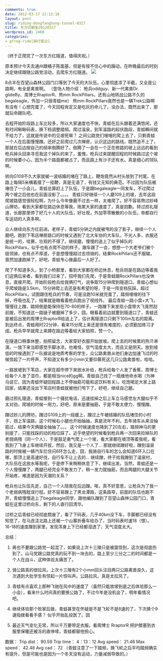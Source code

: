 ```yaml
---
comments: true
date: 2012-03-17 22:13:10
layout: post
slug: riding-dongfanghong-tunnel-0317
title: 东方红朝圣20120317
wordpress_id: 2460
categories:
- gfrog-ride[骑行笔记]
---
```


（终于正爬完了一次东方红隧道，值得庆祝。）

原本预计今天去通州跟橘子陈面基，但是有按不住心中的躁动，在昨晚最后的时刻决定继续跟随公路党活动，去爬东方红隧道。
![](https://lh4.googleusercontent.com/-U66hwavTaIo/T2ShBOSnCEI/AAAAAAAAHWk/sYnq2rJK1bw/s640/2012-03-17_10-40-57_335.jpg)

8点半在百望山森林公园门口等到了今天的大队伍，心里彻底凉了半截，又全是公路啊，有全是禽兽啊。
（登场人物介绍： 枪兵oddguy、新一代禽兽Dr. glideBy、周博士RraptorR、熊mm RockPillars，还有山地转战公路不久的begaleagle，外加一只弱青蛙me）
熊mm RockPillars竟然也是一辆Trek公路啊有没有！心想完蛋了，今天回程肯定又是吃灰的命儿了。没办法，既然出来了，那就玩命跟队吧。

去程开始阶段路上车比较多，所以大家速度也不快，青蛙在后头跟着还满悠闲，还有时间瞅瞅码表，换下档调整踏频。爬过温泉，到军温路的起伏路段，青蛙瞬间就不给力了，这就是传说中的见坡死嘛？ 之间公路党们嗖嗖的爬上去了，只剩青蛙一个人在后面慢慢蹭。还好之前爬过几次禅房，认识这边的路线，既然追不上了，那就在后边按自己的频率倒腾好了。倒腾了一会在一个正在修路的坡上远远的看到枪兵掉头回来寻觅我这个掉队的来了，羞愧，枪兵过来提醒回程的时候路过这个坡的时候要小心，因为半个路面都被占了，而且路上有沙子还有水。真是细心的领队啊。

转向G109不久大家就被一波结婚的堵在了路上，鞭炮竟然从村头放到了村尾，在路上每隔5米横着摆了一挂鞭，真是无语了，有钱又无知的典范。不过因为队伍被堵住了一小会儿，青蛙总算赶上了队伍，于是跟begaleagle一同发车，不过爬过两个坡之后他也在前面没影了。。。。 青蛙只好继续一个人磨109上的坡，去年这段爬坡路感觉很轻松啊，为什么今年像磨不过去一样，太难爬了。好不容易熬过妙峰山牌坊，看到大家都在路边休息等我，拖累大家的速度了，真是抱歉。转过担礼隧道，长廊那里停了好几十人的大队伍，好壮观，外加零零散散的小队伍，帝都自行车运动的人真多啊。

众人继续向东方红前进。老样子，青蛙5分钟之内就被甩的没了影子，继续一个人磨吧。跑到下苇店禅房路口的时候又遇到了北大车协的大车队，不光人多，衣服还是统一的，哇赛，壮观的不得了。继续磨，慢慢的追上了似乎掉队的RockPillars，似乎也有点爬不动的样子，跟车跟了一会，想想一个大老爷们被个妞领骑，也有点不厚道，于是想慢慢超过去领骑的，结果RockPillars还不服输，竟然加速跑掉了，好吧，青蛙专心做最后一人好了。

爬了不知道多久，到了小桥那里，看到大家都在桥边休息，枪兵则是在路边等着我们这俩后来者，看到我们过来了，招呼我们先爬，于是青蛙跟RockPillars也没休息，直接开爬。开始阶段枪兵给我俩打气，说争取15分钟爬到隧道口。青蛙心想似乎爬坡路是3.5km，15分钟爬上去还是有希望的呀，于是一阵变档狂踩，超过RockPillars，试图跟住枪兵的节奏，可是没跑10米就完蛋了，踏频嗖嗖的往下掉，呼吸也乱了，结果就是眼看着枪兵跑出了视线外。
最后青蛙一路小盘+大飞，慢慢往上蹭，踏频倒是能保持在70-80的样子。一路蹭下来发现小盘带大飞竟然刮前拨，不知道这一路链子被磨掉了多少，囧。眼看着前边就要到隧道口了，青蛙还是被后出发的周博士RraptorR给追上了，估计离隧道口只剩下100m左右的距离。到达终点，青蛙用时22分钟，看来15分爬上来还是很有难度的，必须勤加练习才成。枪兵早早就爬上来蹲在路边等着给大家拍照，赞一个。

在隧道口稍事休整，拍照留念，大家穿好衣服开始放坡。爬上去的时候累的热汗淋漓，一放下来当即感觉手脚冰凉，也难怪，空气湿度太大，而且又是阴天。放到坡低的时候遇到了一队据说是地质考察的学生，众公路禽兽从他们身边加速飞过的时候惊起了一片呼声，不知道又有多少小mm又要仰慕死这几只公路禽兽啦，哈哈。

一路放坡到下苇店，大家在超市停下来放水补给，枪兵给每个人发了香蕉，周博士给每个人发了湿巾，都是相当nice的gg啊。青蛙自己找了一瓶维他命水喝（为神马说它，因为青蛙怀疑回程路上不停抽筋可能和这饮料有关）。吃饱喝足大家上路回家，结果还没出下苇店村青蛙就被他们甩下了，好吧，继续自己磨。

磨过担礼隧道，青蛙接到一个骚扰电话，迅速挂掉之后上车立马感觉左大腿似乎不太对劲，爬坡的时候一用力，好吧，原来是要抽筋，于是不敢太使力，慢慢蹭。

蹭过妙儿的牌坊，蹭过G109上的一段缓上，蹭过上午被结婚的队伍堵住的小村子，拐上军温路，这个时候右小腿也开始抽抽，真是流年不利，去年骑车从来没抽筋过，结果今天俩腿全抽抽了。。。 这个时候速度也降到了20左右，踏频神马的更别提了，只能找踩的动的档位踩了。近乎绝望的时候看到枪兵再一次回来捡掉队的老弱病残（同一个人），于是鼓足勇气爬上一个坡，看大家都在坡顶等着我呢，看我到了飞身上车继续开拔，然后，我又是一个人了... 那就继续蹭好啦，蹭到温泉路的时候被一辆汽车拦住问6环怎么走，囧，我骑自行车的怎么会知道6环入口在哪，那顶上是高速好伐，自行车不让上去的... 继续蹭，终于给我蹭到了温泉村，大队伍在这放水等我呢，于是停下来稍稍休息了下，继续出发。当然，青蛙还是一个人慢慢蹭了，两腿已经完全不敢发力了，稍一发力就抽筋，而且两腿的大腿关节开始疼，难道是因为天潮的关系？

枪兵也让队伍先走，自己一个人陪我在后边蹭。唉，真不好意思，让枪兵为了我一个老弱病残耽误行程。好不容易蹭上了黑龙潭路，这条路窄，前面的队伍也跑不开，青蛙慢慢追上了begaleagle同学，跟他编队蹭到了百望山森林公园门口，青蛙在这里过桥向东，剩下的人直行回清华。

过桥之后青蛙已经彻底颓废了，看了下码表，几乎40km没下车，手脚都已经没有知觉了，在马连洼北路上还被一个山寨折叠车给办了，当时码表时速18（恨）。16-18的速度蹭到家里，发现浑身上下已经都湿透了，天气湿度太大。

总结：
	



  1. 再也不要跟公路党一起混了，如果说上次十三陵只是被震惊到，这次是彻底伤到了。山马党跟公路党真的玩不到一块去的，路上至少三分之二的时间都是一个人在战斗，这种体验太痛苦了。


	
  2. 骑公路真的很拉风，上次十三陵有2个小mm回头注目两只公路禽兽良久，这次遇到大批学生有惊起一片惊叫声。公路拉风，真是太拉风了。

	
  3. 青蛙有点喜欢上那种飞驰在风中的速度了（虽然只能放坡到底之后体验那么一小会），看来什么时间真的要换公路了，不过今年是没机会了，明年看情况吧。



  4. 继续体验那个败家后拨，青蛙甚至在怀疑是不是飞轮不是8速的了，下次换个9速指拨看看手感？ 似乎开始乱投医了。囧

	
  5. 最近天气变化无常，所以千万要带足衣服。看周博士 RraptorR 把护膝塞到衣服里保暖还被冻的直哆嗦，青蛙都替他担心。



数据：
Trip dist： 90.59
Trip time： 4：13：12
Avg speed： 21.46
Max speed： 42.48
Avg cad：  72 （青蛙注意了一下踏频，换飞轮之后平均踏频确实有提升，但是可能也是因为一个冬天没有运动，力量减弱导致的。）
